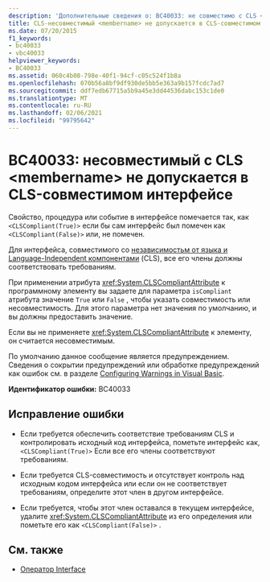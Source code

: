 ```yaml
---
description: 'Дополнительные сведения о: BC40033: не совместимо с CLS <membername> , не допускается в CLS-совместимом интерфейсе'
title: CLS-несовместимый <membername> не допускается в CLS-совместимом интерфейсе
ms.date: 07/20/2015
f1_keywords:
- bc40033
- vbc40033
helpviewer_keywords:
- BC40033
ms.assetid: 060c4b08-798e-40f1-94cf-c05c524f1b8a
ms.openlocfilehash: 070b56a8bf9df930de5bb5e363a9b157fcdc7ad7
ms.sourcegitcommit: ddf7edb67715a5b9a45e3dd44536dabc153c1de0
ms.translationtype: MT
ms.contentlocale: ru-RU
ms.lasthandoff: 02/06/2021
ms.locfileid: "99795642"
---
```

# <a name="bc40033-non-cls-compliant-membername-is-not-allowed-in-a-cls-compliant-interface"></a>BC40033: несовместимый с CLS \<membername> не допускается в CLS-совместимом интерфейсе

Свойство, процедура или событие в интерфейсе помечается так, как `<CLSCompliant(True)>` если бы сам интерфейс был помечен как `<CLSCompliant(False)>` или, не помечен.

 Для интерфейса, совместимого со [независимостьм от языка и Language-Independent компонентами](../../../standard/language-independence-and-language-independent-components.md) (CLS), все его члены должны соответствовать требованиям.

 При применении атрибута <xref:System.CLSCompliantAttribute> к программному элементу вы задаете для параметра `isCompliant` атрибута значение `True` или `False` , чтобы указать совместимость или несовместимость. Для этого параметра нет значения по умолчанию, и вы должны предоставить значение.

 Если вы не применяете <xref:System.CLSCompliantAttribute> к элементу, он считается несовместимым.

 По умолчанию данное сообщение является предупреждением. Сведения о сокрытии предупреждений или обработке предупреждений как ошибок см. в разделе [Configuring Warnings in Visual Basic](/visualstudio/ide/configuring-warnings-in-visual-basic).

 **Идентификатор ошибки:** BC40033

## <a name="to-correct-this-error"></a>Исправление ошибки

- Если требуется обеспечить соответствие требованиям CLS и контролировать исходный код интерфейса, пометьте интерфейс как, `<CLSCompliant(True)>` Если все его члены соответствуют требованиям.

- Если требуется CLS-совместимость и отсутствует контроль над исходным кодом интерфейса или если он не соответствует требованиям, определите этот член в другом интерфейсе.

- Если требуется, чтобы этот член оставался в текущем интерфейсе, удалите <xref:System.CLSCompliantAttribute> из его определения или пометьте его как `<CLSCompliant(False)>` .

## <a name="see-also"></a>См. также

- [Оператор Interface](../statements/interface-statement.md)
